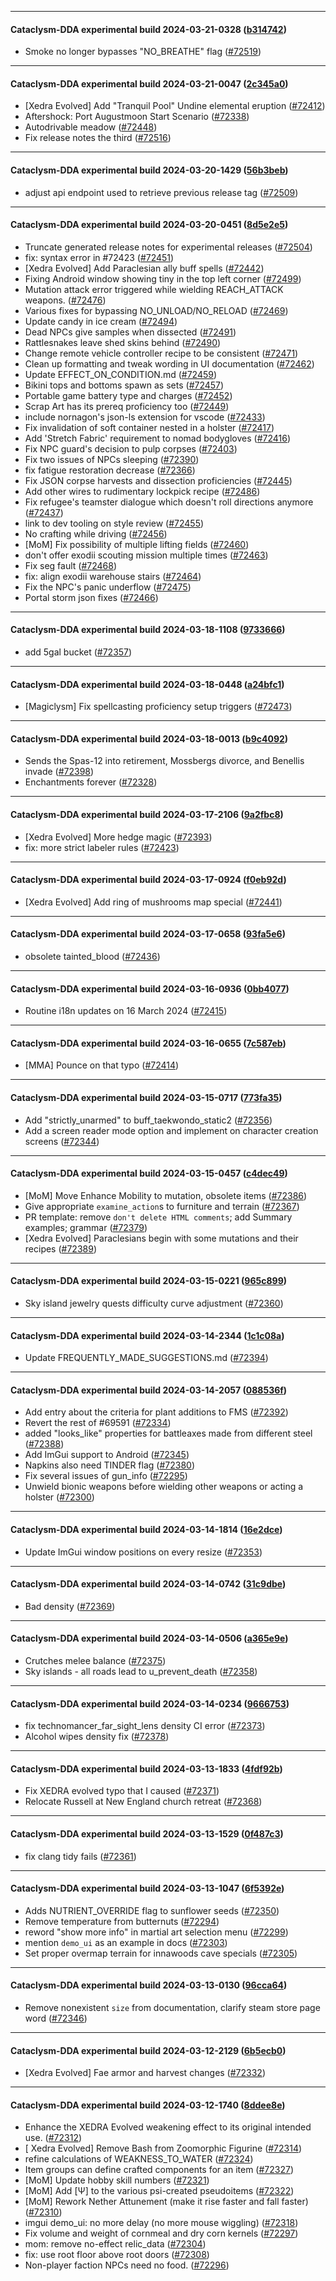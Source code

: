 
---

#### Cataclysm-DDA experimental build 2024-03-21-0328 ([b314742](https://github.com/CleverRaven/Cataclysm-DDA/releases/tag/cdda-experimental-2024-03-21-0328))

* Smoke no longer bypasses "NO_BREATHE" flag ([#72519](https://github.com/CleverRaven/Cataclysm-DDA/pull/72519))

---

#### Cataclysm-DDA experimental build 2024-03-21-0047 ([2c345a0](https://github.com/CleverRaven/Cataclysm-DDA/releases/tag/cdda-experimental-2024-03-21-0047))

* [Xedra Evolved] Add "Tranquil Pool" Undine elemental eruption ([#72412](https://github.com/CleverRaven/Cataclysm-DDA/pull/72412))
* Aftershock: Port Augustmoon Start Scenario ([#72338](https://github.com/CleverRaven/Cataclysm-DDA/pull/72338))
* Autodrivable meadow ([#72448](https://github.com/CleverRaven/Cataclysm-DDA/pull/72448))
* Fix release notes the third ([#72516](https://github.com/CleverRaven/Cataclysm-DDA/pull/72516))

---

#### Cataclysm-DDA experimental build 2024-03-20-1429 ([56b3beb](https://github.com/CleverRaven/Cataclysm-DDA/releases/tag/cdda-experimental-2024-03-20-1429))

* adjust api endpoint used to retrieve previous release tag ([#72509](https://github.com/CleverRaven/Cataclysm-DDA/pull/72509))

---

#### Cataclysm-DDA experimental build 2024-03-20-0451 ([8d5e2e5](https://github.com/CleverRaven/Cataclysm-DDA/releases/tag/cdda-experimental-2024-03-20-0451))

* Truncate generated release notes for experimental releases ([#72504](https://github.com/CleverRaven/Cataclysm-DDA/pull/72504))
* fix: syntax error in #72423 ([#72451](https://github.com/CleverRaven/Cataclysm-DDA/pull/72451))
* [Xedra Evolved] Add Paraclesian ally buff spells ([#72442](https://github.com/CleverRaven/Cataclysm-DDA/pull/72442))
* Fixing Android window showing tiny in the top left corner ([#72499](https://github.com/CleverRaven/Cataclysm-DDA/pull/72499))
* Mutation attack error triggered while wielding REACH_ATTACK weapons. ([#72476](https://github.com/CleverRaven/Cataclysm-DDA/pull/72476))
* Various fixes for bypassing NO_UNLOAD/NO_RELOAD ([#72469](https://github.com/CleverRaven/Cataclysm-DDA/pull/72469))
* Update candy in ice cream ([#72494](https://github.com/CleverRaven/Cataclysm-DDA/pull/72494))
* Dead NPCs give samples when dissected ([#72491](https://github.com/CleverRaven/Cataclysm-DDA/pull/72491))
* Rattlesnakes leave shed skins behind ([#72490](https://github.com/CleverRaven/Cataclysm-DDA/pull/72490))
* Change remote vehicle controller recipe to be consistent ([#72471](https://github.com/CleverRaven/Cataclysm-DDA/pull/72471))
* Clean up formatting and tweak wording in UI documentation ([#72462](https://github.com/CleverRaven/Cataclysm-DDA/pull/72462))
* Update EFFECT_ON_CONDITION.md ([#72459](https://github.com/CleverRaven/Cataclysm-DDA/pull/72459))
* Bikini tops and bottoms spawn as sets ([#72457](https://github.com/CleverRaven/Cataclysm-DDA/pull/72457))
* Portable game battery type and charges ([#72452](https://github.com/CleverRaven/Cataclysm-DDA/pull/72452))
* Scrap Art has its prereq proficiency too ([#72449](https://github.com/CleverRaven/Cataclysm-DDA/pull/72449))
* include nornagon's json-ls extension for vscode ([#72433](https://github.com/CleverRaven/Cataclysm-DDA/pull/72433))
* Fix invalidation of soft container nested in a holster ([#72417](https://github.com/CleverRaven/Cataclysm-DDA/pull/72417))
* Add 'Stretch Fabric' requirement to nomad bodygloves ([#72416](https://github.com/CleverRaven/Cataclysm-DDA/pull/72416))
* Fix NPC guard's decision to pulp corpses ([#72403](https://github.com/CleverRaven/Cataclysm-DDA/pull/72403))
* Fix two issues of NPCs sleeping ([#72390](https://github.com/CleverRaven/Cataclysm-DDA/pull/72390))
* fix fatigue restoration decrease ([#72366](https://github.com/CleverRaven/Cataclysm-DDA/pull/72366))
* Fix JSON corpse harvests and dissection proficiencies ([#72445](https://github.com/CleverRaven/Cataclysm-DDA/pull/72445))
* Add other wires to rudimentary lockpick recipe ([#72486](https://github.com/CleverRaven/Cataclysm-DDA/pull/72486))
* Fix refugee's teamster dialogue which doesn't roll directions anymore ([#72437](https://github.com/CleverRaven/Cataclysm-DDA/pull/72437))
* link to dev tooling on style review ([#72455](https://github.com/CleverRaven/Cataclysm-DDA/pull/72455))
* No crafting while driving ([#72456](https://github.com/CleverRaven/Cataclysm-DDA/pull/72456))
* [MoM] Fix possibility of multiple lifting fields ([#72460](https://github.com/CleverRaven/Cataclysm-DDA/pull/72460))
* don't offer exodii scouting mission multiple times ([#72463](https://github.com/CleverRaven/Cataclysm-DDA/pull/72463))
* Fix seg fault ([#72468](https://github.com/CleverRaven/Cataclysm-DDA/pull/72468))
* fix: align exodii warehouse stairs ([#72464](https://github.com/CleverRaven/Cataclysm-DDA/pull/72464))
* Fix the NPC's panic underflow ([#72475](https://github.com/CleverRaven/Cataclysm-DDA/pull/72475))
* Portal storm json fixes ([#72466](https://github.com/CleverRaven/Cataclysm-DDA/pull/72466))

---

#### Cataclysm-DDA experimental build 2024-03-18-1108 ([9733666](https://github.com/CleverRaven/Cataclysm-DDA/releases/tag/cdda-experimental-2024-03-18-1108))

* add 5gal bucket ([#72357](https://github.com/CleverRaven/Cataclysm-DDA/pull/72357))

---

#### Cataclysm-DDA experimental build 2024-03-18-0448 ([a24bfc1](https://github.com/CleverRaven/Cataclysm-DDA/releases/tag/cdda-experimental-2024-03-18-0448))

* [Magiclysm] Fix spellcasting proficiency setup triggers ([#72473](https://github.com/CleverRaven/Cataclysm-DDA/pull/72473))

---

#### Cataclysm-DDA experimental build 2024-03-18-0013 ([b9c4092](https://github.com/CleverRaven/Cataclysm-DDA/releases/tag/cdda-experimental-2024-03-18-0013))

* Sends the Spas-12 into retirement, Mossbergs divorce, and Benellis invade ([#72398](https://github.com/CleverRaven/Cataclysm-DDA/pull/72398))
* Enchantments forever ([#72328](https://github.com/CleverRaven/Cataclysm-DDA/pull/72328))

---

#### Cataclysm-DDA experimental build 2024-03-17-2106 ([9a2fbc8](https://github.com/CleverRaven/Cataclysm-DDA/releases/tag/cdda-experimental-2024-03-17-2106))

* [Xedra Evolved] More hedge magic ([#72393](https://github.com/CleverRaven/Cataclysm-DDA/pull/72393))
* fix: more strict labeler rules ([#72423](https://github.com/CleverRaven/Cataclysm-DDA/pull/72423))

---

#### Cataclysm-DDA experimental build 2024-03-17-0924 ([f0eb92d](https://github.com/CleverRaven/Cataclysm-DDA/releases/tag/cdda-experimental-2024-03-17-0924))

* [Xedra Evolved] Add ring of mushrooms map special ([#72441](https://github.com/CleverRaven/Cataclysm-DDA/pull/72441))

---

#### Cataclysm-DDA experimental build 2024-03-17-0658 ([93fa5e6](https://github.com/CleverRaven/Cataclysm-DDA/releases/tag/cdda-experimental-2024-03-17-0658))

* obsolete tainted_blood ([#72436](https://github.com/CleverRaven/Cataclysm-DDA/pull/72436))

---

#### Cataclysm-DDA experimental build 2024-03-16-0936 ([0bb4077](https://github.com/CleverRaven/Cataclysm-DDA/releases/tag/cdda-experimental-2024-03-16-0936))

* Routine i18n updates on 16 March 2024 ([#72415](https://github.com/CleverRaven/Cataclysm-DDA/pull/72415))

---

#### Cataclysm-DDA experimental build 2024-03-16-0655 ([7c587eb](https://github.com/CleverRaven/Cataclysm-DDA/releases/tag/cdda-experimental-2024-03-16-0655))

* [MMA] Pounce on that typo ([#72414](https://github.com/CleverRaven/Cataclysm-DDA/pull/72414))

---

#### Cataclysm-DDA experimental build 2024-03-15-0717 ([773fa35](https://github.com/CleverRaven/Cataclysm-DDA/releases/tag/cdda-experimental-2024-03-15-0717))

* Add "strictly_unarmed" to buff_taekwondo_static2 ([#72356](https://github.com/CleverRaven/Cataclysm-DDA/pull/72356))
* Add a screen reader mode option and implement on character creation screens ([#72344](https://github.com/CleverRaven/Cataclysm-DDA/pull/72344))

---

#### Cataclysm-DDA experimental build 2024-03-15-0457 ([c4dec49](https://github.com/CleverRaven/Cataclysm-DDA/releases/tag/cdda-experimental-2024-03-15-0457))

* [MoM] Move Enhance Mobility to mutation, obsolete items ([#72386](https://github.com/CleverRaven/Cataclysm-DDA/pull/72386))
* Give appropriate `examine_action`s to furniture and terrain ([#72367](https://github.com/CleverRaven/Cataclysm-DDA/pull/72367))
* PR template: remove `don't delete HTML comments`; add Summary examples; grammar ([#72379](https://github.com/CleverRaven/Cataclysm-DDA/pull/72379))
* [Xedra Evolved] Paraclesians begin with some mutations and their recipes ([#72389](https://github.com/CleverRaven/Cataclysm-DDA/pull/72389))

---

#### Cataclysm-DDA experimental build 2024-03-15-0221 ([965c899](https://github.com/CleverRaven/Cataclysm-DDA/releases/tag/cdda-experimental-2024-03-15-0221))

* Sky island jewelry quests difficulty curve adjustment ([#72360](https://github.com/CleverRaven/Cataclysm-DDA/pull/72360))

---

#### Cataclysm-DDA experimental build 2024-03-14-2344 ([1c1c08a](https://github.com/CleverRaven/Cataclysm-DDA/releases/tag/cdda-experimental-2024-03-14-2344))

* Update FREQUENTLY_MADE_SUGGESTIONS.md ([#72394](https://github.com/CleverRaven/Cataclysm-DDA/pull/72394))

---

#### Cataclysm-DDA experimental build 2024-03-14-2057 ([088536f](https://github.com/CleverRaven/Cataclysm-DDA/releases/tag/cdda-experimental-2024-03-14-2057))

* Add entry about the criteria for plant additions to FMS ([#72392](https://github.com/CleverRaven/Cataclysm-DDA/pull/72392))
* Revert the rest of #69591 ([#72334](https://github.com/CleverRaven/Cataclysm-DDA/pull/72334))
* added "looks_like" properties for battleaxes made from different steel ([#72388](https://github.com/CleverRaven/Cataclysm-DDA/pull/72388))
* Add ImGui support to Android ([#72345](https://github.com/CleverRaven/Cataclysm-DDA/pull/72345))
* Napkins also need TINDER flag ([#72380](https://github.com/CleverRaven/Cataclysm-DDA/pull/72380))
* Fix several issues of gun_info ([#72295](https://github.com/CleverRaven/Cataclysm-DDA/pull/72295))
* Unwield bionic weapons before wielding other weapons or acting a holster ([#72300](https://github.com/CleverRaven/Cataclysm-DDA/pull/72300))

---

#### Cataclysm-DDA experimental build 2024-03-14-1814 ([16e2dce](https://github.com/CleverRaven/Cataclysm-DDA/releases/tag/cdda-experimental-2024-03-14-1814))

* Update ImGui window positions on every resize ([#72353](https://github.com/CleverRaven/Cataclysm-DDA/pull/72353))

---

#### Cataclysm-DDA experimental build 2024-03-14-0742 ([31c9dbe](https://github.com/CleverRaven/Cataclysm-DDA/releases/tag/cdda-experimental-2024-03-14-0742))

* Bad density ([#72369](https://github.com/CleverRaven/Cataclysm-DDA/pull/72369))

---

#### Cataclysm-DDA experimental build 2024-03-14-0506 ([a365e9e](https://github.com/CleverRaven/Cataclysm-DDA/releases/tag/cdda-experimental-2024-03-14-0506))

* Crutches melee balance ([#72375](https://github.com/CleverRaven/Cataclysm-DDA/pull/72375))
* Sky islands - all roads lead to u_prevent_death ([#72358](https://github.com/CleverRaven/Cataclysm-DDA/pull/72358))

---

#### Cataclysm-DDA experimental build 2024-03-14-0234 ([9666753](https://github.com/CleverRaven/Cataclysm-DDA/releases/tag/cdda-experimental-2024-03-14-0234))

* fix technomancer_far_sight_lens density CI error ([#72373](https://github.com/CleverRaven/Cataclysm-DDA/pull/72373))
* Alcohol wipes density fix ([#72378](https://github.com/CleverRaven/Cataclysm-DDA/pull/72378))

---

#### Cataclysm-DDA experimental build 2024-03-13-1833 ([4fdf92b](https://github.com/CleverRaven/Cataclysm-DDA/releases/tag/cdda-experimental-2024-03-13-1833))

* Fix XEDRA evolved typo that I caused ([#72371](https://github.com/CleverRaven/Cataclysm-DDA/pull/72371))
* Relocate Russell at New England church retreat ([#72368](https://github.com/CleverRaven/Cataclysm-DDA/pull/72368))

---

#### Cataclysm-DDA experimental build 2024-03-13-1529 ([0f487c3](https://github.com/CleverRaven/Cataclysm-DDA/releases/tag/cdda-experimental-2024-03-13-1529))

* fix clang tidy fails ([#72361](https://github.com/CleverRaven/Cataclysm-DDA/pull/72361))

---

#### Cataclysm-DDA experimental build 2024-03-13-1047 ([6f5392e](https://github.com/CleverRaven/Cataclysm-DDA/releases/tag/cdda-experimental-2024-03-13-1047))

* Adds NUTRIENT_OVERRIDE flag to sunflower seeds ([#72350](https://github.com/CleverRaven/Cataclysm-DDA/pull/72350))
* Remove temperature from butternuts ([#72294](https://github.com/CleverRaven/Cataclysm-DDA/pull/72294))
* reword "show more info" in martial art selection menu ([#72299](https://github.com/CleverRaven/Cataclysm-DDA/pull/72299))
* mention `demo_ui` as an example in docs ([#72303](https://github.com/CleverRaven/Cataclysm-DDA/pull/72303))
* Set proper overmap terrain for innawoods cave specials ([#72305](https://github.com/CleverRaven/Cataclysm-DDA/pull/72305))

---

#### Cataclysm-DDA experimental build 2024-03-13-0130 ([96cca64](https://github.com/CleverRaven/Cataclysm-DDA/releases/tag/cdda-experimental-2024-03-13-0130))

* Remove nonexistent `size` from documentation, clarify steam store page word ([#72346](https://github.com/CleverRaven/Cataclysm-DDA/pull/72346))

---

#### Cataclysm-DDA experimental build 2024-03-12-2129 ([6b5ecb0](https://github.com/CleverRaven/Cataclysm-DDA/releases/tag/cdda-experimental-2024-03-12-2129))

* [Xedra Evolved] Fae armor and harvest changes ([#72332](https://github.com/CleverRaven/Cataclysm-DDA/pull/72332))

---

#### Cataclysm-DDA experimental build 2024-03-12-1740 ([8ddee8e](https://github.com/CleverRaven/Cataclysm-DDA/releases/tag/cdda-experimental-2024-03-12-1740))

* Enhance the XEDRA Evolved weakening effect to its original intended use. ([#72312](https://github.com/CleverRaven/Cataclysm-DDA/pull/72312))
* [ Xedra Evolved] Remove Bash from Zoomorphic Figurine ([#72314](https://github.com/CleverRaven/Cataclysm-DDA/pull/72314))
* refine calculations of WEAKNESS_TO_WATER ([#72324](https://github.com/CleverRaven/Cataclysm-DDA/pull/72324))
* Item groups can define crafted components for an item ([#72327](https://github.com/CleverRaven/Cataclysm-DDA/pull/72327))
* [MoM] Update hobby skill numbers ([#72321](https://github.com/CleverRaven/Cataclysm-DDA/pull/72321))
* [MoM] Add [Ψ] to the various psi-created pseudoitems ([#72322](https://github.com/CleverRaven/Cataclysm-DDA/pull/72322))
* [MoM] Rework Nether Attunement (make it rise faster and fall faster) ([#72310](https://github.com/CleverRaven/Cataclysm-DDA/pull/72310))
* imgui demo_ui: no more delay (no more mouse wiggling) ([#72318](https://github.com/CleverRaven/Cataclysm-DDA/pull/72318))
* Fix volume and weight of cornmeal and dry corn kernels ([#72297](https://github.com/CleverRaven/Cataclysm-DDA/pull/72297))
* mom: remove no-effect relic_data ([#72304](https://github.com/CleverRaven/Cataclysm-DDA/pull/72304))
* fix: use root floor above root doors ([#72308](https://github.com/CleverRaven/Cataclysm-DDA/pull/72308))
* Non-player faction NPCs need no food. ([#72296](https://github.com/CleverRaven/Cataclysm-DDA/pull/72296))
